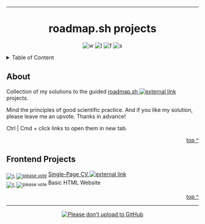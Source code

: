 <!-- jump mark TOP | status badges -->
<a id="top"></a>

---
<div align="center">

# roadmap.sh projects
<!-- Status badges -->
![w] ![l] ![f] ![s]

</div>

<!-- ToC -->
<details>
  <summary>Table of Content</summary>
  <ul style="list-style-type: none;">
    <li><a href="#about">About</a></li>
    <li><a href="#frontend-projects">Frontend Projects</a></li>
  </ul>
</details>

## About
Collection of my solutions to the guided [roadmap.sh ![external link][e]][roadmap] projects.

Mind the principles of good scientific practice. And if you like my solution, please leave me an upvote. Thanks in advance!

Ctrl | Cmd + click links to open them in new tab.

<p align="right"><a href="#top">top ^</a></p>

## Frontend Projects
<sub>[![r.][g]][001goal] [![please vote][v]][001vote]</sub> [Single-Page CV ![external link][e]][001result] </br>
<sub>[![r.][g]][002goal] ![please vote][v]</sub> Basic HTML Website </br>

<p align="right"><a href="#top">top ^</a></p>

<!-- Disclaimer -->
---
<div align="center">

[![Please don't upload to GitHub](https://nogithub.codeberg.page/badge.svg)](https://nogithub.codeberg.page)

</div>

<!-- Badges -->
[f]: https://img.shields.io/gitea/forks/mephi/roadmap.sh-projects?gitea_url=https%3A%2F%2Fcodeberg.org&style=flat&color=lightseagreen
[l]: https://img.shields.io/gitea/last-commit/mephi/roadmap.sh-projects?gitea_url=https%3A%2F%2Fcodeberg.org
[s]: https://img.shields.io/gitea/stars/mephi/roadmap.sh-projects?gitea_url=https%3A%2F%2Fcodeberg.org&style=flat&color=goldenrod
[w]: https://img.shields.io/badge/work-in%20progress-yellow
[g]: https://img.shields.io/badge/goal-coral?logo=roadmapdotsh
[v]: https://img.shields.io/badge/vote-darkseagreen?logo=roadmapdotsh

<!-- external Links -->
[roadmap]: http://roadmap.sh

<!-- project links -->
[001goal]: https://roadmap.sh/projects/single-page-cv
[001result]: https://html-preview.github.io/?url=https://codeberg.org/Mephi/roadmap.sh-projects/raw/main/1-Frontend/01-Single-Page-CV/index.html
[001vote]: https://roadmap.sh/projects/single-page-cv/solutions?u=670c1bf1791f57dd60aa2577

[002goal]: https://roadmap.sh/projects/basic-html-website
[002result]: https://html-preview.github.io/?url=https://codeberg.org/Mephi/roadmap.sh-projects/raw/main/1-Frontend/02-Basic-HTML-Website/index.html
[002vote]: https://roadmap.sh/projects/basic-html-website/solutionsu=670c1bf1791f57dd60aa2577

<!-- navigation links -->
[e]: https://codeberg.org/Mephi/my-assets/raw/icons/PNG/mephi-external-link-16x16-blue.png